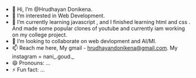 - 👋 Hi, I’m @Hrudhayan Donikena.
- 👀 I’m interested in Web Development.
- 🌱 I’m currently learning javascript , and I finished learning html and css . And made some popular clones of youtube and currently iam working on my college project.  
- 💞️ I’m looking to collaborate on web devlopment and AI/Ml.
- 📫 Reach me here, My gmail - hrudhayandonikena@gmail.com. My instagram = nani_.goud._ 
- 😄 Pronouns: ...
- ⚡ Fun fact: ...

<!---
Hrudhayan-Donikena/Hrudhayan-Donikena is a ✨ special ✨ repository because its `README.md` (this file) appears on your GitHub profile.
You can click the Preview link to take a look at your changes.
--->

